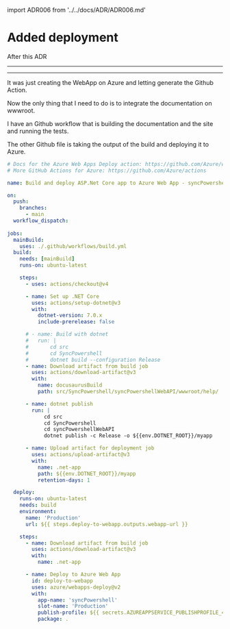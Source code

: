 import ADR006 from '../../docs/ADR/ADR006.md'

# Added deployment

After this ADR 

<!--truncate-->

***
<ADR006 />

***

It was just creating the WebApp on Azure and letting generate the Github Action.

Now the only thing that I need to do is to integrate the documentation on wwwroot.

I have an Github workflow that is building the documentation and the site and running the tests.

The other Github file is taking the output of the build and deploying it to Azure.

```yaml
# Docs for the Azure Web Apps Deploy action: https://github.com/Azure/webapps-deploy
# More GitHub Actions for Azure: https://github.com/Azure/actions

name: Build and deploy ASP.Net Core app to Azure Web App - syncPowershell

on:
  push:
    branches:
      - main
  workflow_dispatch:
  
jobs:
  mainBuild:
    uses: ./.github/workflows/build.yml 
  build:
    needs: [mainBuild]
    runs-on: ubuntu-latest

    steps:
      - uses: actions/checkout@v4

      - name: Set up .NET Core
        uses: actions/setup-dotnet@v3
        with:
          dotnet-version: 7.0.x
          include-prerelease: false

      # - name: Build with dotnet
      #   run: |
      #       cd src
      #       cd SyncPowershell
      #       dotnet build --configuration Release
      - name: Download artifact from build job
        uses: actions/download-artifact@v3
        with:
          name: docusaurusBuild
          path: src/SyncPowershell/syncPowershellWebAPI/wwwroot/help/

      - name: dotnet publish
        run: |
            cd src
            cd SyncPowershell
            cd syncPowershellWebAPI
            dotnet publish -c Release -o ${{env.DOTNET_ROOT}}/myapp

      - name: Upload artifact for deployment job
        uses: actions/upload-artifact@v3
        with:
          name: .net-app
          path: ${{env.DOTNET_ROOT}}/myapp
          retention-days: 1

  deploy:
    runs-on: ubuntu-latest
    needs: build
    environment:
      name: 'Production'
      url: ${{ steps.deploy-to-webapp.outputs.webapp-url }}

    steps:
      - name: Download artifact from build job
        uses: actions/download-artifact@v3
        with:
          name: .net-app

      - name: Deploy to Azure Web App
        id: deploy-to-webapp
        uses: azure/webapps-deploy@v2
        with:
          app-name: 'syncPowershell'
          slot-name: 'Production'
          publish-profile: ${{ secrets.AZUREAPPSERVICE_PUBLISHPROFILE_49083FF1076F49D1AE72DCB84FCB1E50 }}
          package: .

```
